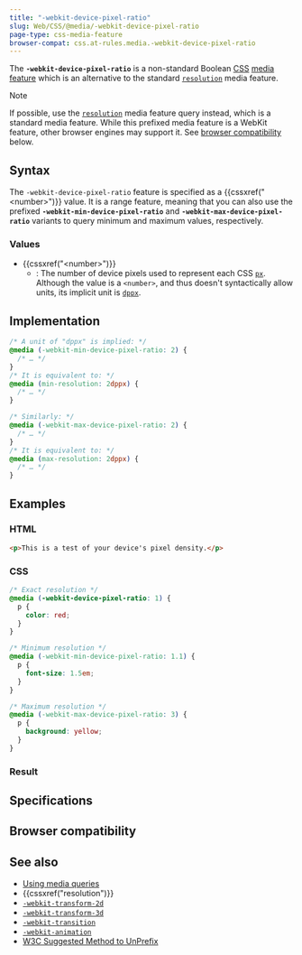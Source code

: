 ```yaml
---
title: "-webkit-device-pixel-ratio"
slug: Web/CSS/@media/-webkit-device-pixel-ratio
page-type: css-media-feature
browser-compat: css.at-rules.media.-webkit-device-pixel-ratio
---
```




The **`-webkit-device-pixel-ratio`** is a non-standard Boolean [CSS](/Web/CSS) [media feature](/Web/CSS/@media#media_features) which is an alternative to the standard [`resolution`](/Web/CSS/@media/resolution) media feature.

> [!NOTE]
> If possible, use the [`resolution`](/Web/CSS/@media/resolution) media feature query instead, which is a standard media feature. While this prefixed media feature is a WebKit feature, other browser engines may support it. See [browser compatibility](#browser_compatibility) below.

## Syntax

The `-webkit-device-pixel-ratio` feature is specified as a {{cssxref("&lt;number&gt;")}} value. It is a range feature, meaning that you can also use the prefixed **`-webkit-min-device-pixel-ratio`** and **`-webkit-max-device-pixel-ratio`** variants to query minimum and maximum values, respectively.

### Values

- {{cssxref("&lt;number&gt;")}}
  - : The number of device pixels used to represent each CSS [`px`](/Web/CSS/length#absolute_length_units). Although the value is a `<number>`, and thus doesn't syntactically allow units, its implicit unit is [`dppx`](/Web/CSS/resolution#units).

## Implementation

```css
/* A unit of "dppx" is implied: */
@media (-webkit-min-device-pixel-ratio: 2) {
  /* … */
}
/* It is equivalent to: */
@media (min-resolution: 2dppx) {
  /* … */
}

/* Similarly: */
@media (-webkit-max-device-pixel-ratio: 2) {
  /* … */
}
/* It is equivalent to: */
@media (max-resolution: 2dppx) {
  /* … */
}
```

## Examples

### HTML

```html
<p>This is a test of your device's pixel density.</p>
```

### CSS

```css
/* Exact resolution */
@media (-webkit-device-pixel-ratio: 1) {
  p {
    color: red;
  }
}

/* Minimum resolution */
@media (-webkit-min-device-pixel-ratio: 1.1) {
  p {
    font-size: 1.5em;
  }
}

/* Maximum resolution */
@media (-webkit-max-device-pixel-ratio: 3) {
  p {
    background: yellow;
  }
}
```

### Result



## Specifications



## Browser compatibility



## See also

- [Using media queries](/Web/CSS/CSS_media_queries/Using_media_queries)
- {{cssxref("resolution")}}
- [`-webkit-transform-2d`](/Web/CSS/@media/-webkit-transform-2d)
- [`-webkit-transform-3d`](/Web/CSS/@media/-webkit-transform-3d)
- [`-webkit-transition`](/Web/CSS/@media/-webkit-transition)
- [`-webkit-animation`](/Web/CSS/@media/-webkit-animation)
- [W3C Suggested Method to UnPrefix](https://www.w3.org/blog/CSS/2012/06/14/unprefix-webkit-device-pixel-ratio/)
